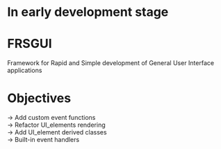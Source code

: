 # In early development stage

# FRSGUI 
Framework for Rapid and Simple development of General User Interface applications


# Objectives
-> Add custom event functions <br>
-> Refactor UI_elements rendering <br>
-> Add UI_element derived classes <br>
-> Built-in event handlers <br>
